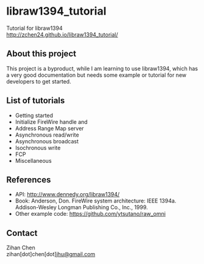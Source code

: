 libraw1394_tutorial
===================

Tutorial for libraw1394   
http://zchen24.github.io/libraw1394_tutorial/


## About this project
This project is a byproduct, while I am learning to use libraw1394, which has a very good documentation but needs some example or tutorial for new developers to get started. 

## List of tutorials 
- Getting started 
- Initialize FireWire handle and
- Address Range Map server
- Asynchronous read/write 
- Asynchronous broadcast
- Isochronous write
- FCP 
- Miscellaneous

## References
- API: http://www.dennedy.org/libraw1394/
- Book: Anderson, Don. FireWire system architecture: IEEE 1394a. Addison-Wesley Longman Publishing Co., Inc., 1999.
- Other example code: https://github.com/ytsutano/raw_omni

## Contact
Zihan Chen  
zihan[dot]chen[dot]jhu@gmail.com


